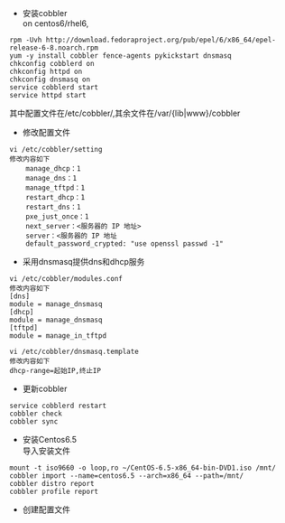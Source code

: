 * 安装cobbler  
on centos6/rhel6,  
```
rpm -Uvh http://download.fedoraproject.org/pub/epel/6/x86_64/epel-release-6-8.noarch.rpm
yum -y install cobbler fence-agents pykickstart dnsmasq
chkconfig cobblerd on
chkconfig httpd on
chkconfig dnsmasq on
service cobblerd start
service httpd start
```  
其中配置文件在/etc/cobbler/,其余文件在/var/{lib|www}/cobbler

* 修改配置文件  
```
vi /etc/cobbler/setting
修改内容如下
    manage_dhcp：1
    manage_dns：1
    manage_tftpd：1
    restart_dhcp：1
    restart_dns：1
    pxe_just_once：1
    next_server：<服务器的 IP 地址>
    server：<服务器的 IP 地址
    default_password_crypted: "use openssl passwd -1"
```  

* 采用dnsmasq提供dns和dhcp服务  
```
vi /etc/cobbler/modules.conf
修改内容如下
[dns]
module = manage_dnsmasq
[dhcp]
module = manage_dnsmasq
[tftpd]
module = manage_in_tftpd

vi /etc/cobbler/dnsmasq.template
修改内容如下
dhcp-range=起始IP,终止IP
```  

* 更新cobbler  
```
service cobblerd restart
cobbler check
cobbler sync
```  

* 安装Centos6.5  
导入安装文件  
```
mount -t iso9660 -o loop,ro ~/CentOS-6.5-x86_64-bin-DVD1.iso /mnt/
cobbler import --name=centos6.5 --arch=x86_64 --path=/mnt/
cobbler distro report
cobbler profile report
```  

* 创建配置文件  
